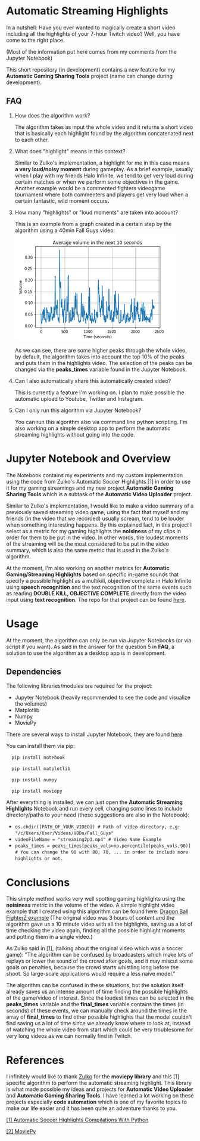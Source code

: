 # Automatic Streaming Highlights

In a nutshell: Have you ever wanted to magically create a short video including all the highlights of your 7-hour Twitch video? Well, you have come to the right place. 

(Most of the information put here comes from my comments from the Jupyter Notebook)

This short repository (in development) contains a new feature for my **Automatic Gaming Sharing Tools** project (name can change during development). 

## FAQ

1. How does the algorithm work?

    The algorithm takes as input the whole video and it returns a short video that is basically each highlight found by the algorithm concatenated next to each other.

2. What does "highlight" means in this context?
    
    Similar to Zulko's implementation, a highlight for me in this case means **a very loud/noisy moment** during gameplay. As a brief example, usually when I play with my friends Halo Infinite, we tend to get very loud during certain matches or when we perform some objectives in the game. Another example would be a commented fighters videogame tournament where both commenters and players get very loud when a certain fantastic, wild moment occurs.

3. How many "highlights" or "loud moments" are taken into account? 

    This is an example from a graph created in a certain step by the algorithm using a 40min Fall Guys video:
    ![Fall Guys Average Volumes](img/volumesPlot.png)
    
    As we can see, there are some higher peaks through the whole video, by default, the algorithm takes into account the top 10% of the peaks and puts them in the highlights video. The selection of the peaks can be changed via the **peaks_times** variable found in the Jupyter Notebook.

4. Can I also automatically share this automatically created video? 

    This is currently a feature I'm working on. I plan to make possible the automatic upload to Youtube, Twitter and Instagram.

5. Can I only run this algorithm via Jupyter Notebook?

    You can run this algorithm also via command line python scripting. I'm also working on a simple desktop app to perform the automatic streaming highlights without going into the code. 

# Jupyter Notebook and Overview

The Notebook contains my experiments and my custom implementation using the code from Zulko's Automatic Soccer Highlights [1] in order to use it for my gaming streamings and my new project **Automatic Gaming Sharing Tools** which is a subtask of the **Automatic Video Uploader** project.

Similar to Zulko's implementation, I would like to make a video summary of a previously saved streaming video game, using the fact that myself and my friends (in the video that we recorded) usually scream, tend to be louder when something interesting happens. By this explained fact, in this project I select as a metric for my gaming highlights the **noisiness** of my clips in order for them to be put in the video. In other words, the loudest moments of the streaming will be the most considered to be put in the video summary, which is also the same metric that is used in the Zulko's algorithm.

At the moment, I'm also working on another metrics for **Automatic Gaming/Streaming Highlights** based on specific in-game sounds that specify a possible highlight as a multikill, objective complete in Halo Infinite using **speech recognition** and the text recognition of the same events such as reading **DOUBLE KILL, OBJECTIVE COMPLETE** directly from the video input using **text recognition**. The repo for that project can be found [here](https://github.com/spolo96/gaming-text-speech-recognition).

# Usage

At the moment, the algorithm can only be run via Jupyter Notebooks (or via script if you want). As said in the answer for the question 5 in **FAQ**, a solution to use the algorithm as a desktop app is in development. 

## Dependencies 

The following libraries/modules are required for the project:

- Jupyter Notebook (heavily recommended to see the code and visualize the volumes)
- Matplotlib
- Numpy 
- MoviePy

There are several ways to install Jupyter Notebook, they are found [here](https://jupyter.org/install)

You can install them via pip:
```
  pip install notebook
```
```
  pip install matplotlib
```
```
  pip install numpy
```
```
  pip install moviepy
```

After everything is installed, we can just open the **Automatic Streaming Highlights** Notebook and run every cell, changing some lines to include directory/paths to your need (these suggestions are also in the Notebook):

- ```os.chdir([PATH_OF_YOUR_VIDEO]) # Path of video directory, e.g: "/c/Users/User/Videos/VODs/Fall_Guys"```
- ```videoFileName = "streaming2p3.mp4" # Video Name Example ```
- ```peaks_times = peaks_times[peaks_vols>np.percentile(peaks_vols,90)] # You can change the 90 with 80, 70, ... in order to include more highlights or not.``` 

# Conclusions

This simple method works very well spotting gaming highlights using the **noisiness** metric in the volume of the video. A simple highlight video example that I created using this algorithm can be found here: [Dragon Ball FighterZ example](https://www.youtube.com/watch?v=iJ1P0avtbDs&list=PLwAjkPGn41YWQlKNZ8maq5G9H5dCjKuPx) (The original video was 3 hours of content and the algorithm gave us a 10 minute video with all the highlights, saving us a lot of time checking the video again, finding all the possible highlight moments and putting them in a single video.)

As Zulko said in [1], (talking about the original video which was a soccer game): "The algorithm can be confused by broadcasters which make lots of replays or lower the sound of the crowd after goals, and it may miscut some goals on penalties, because the crowd starts whistling long before the shoot. So large-scale applications would require a less naive model."

The algorithm can be confused in these situations, but the solution itself already saves us an intense amount of time finding the possible highlights of the game/video of interest. Since the loudest times can be selected in the **peaks_times** variable and the **final_times** variable contains the times (in seconds) of these events, we can manually check around the times in the array of **final_times** to find other possible highlights that the model couldn't find saving us a lot of time since we already know where to look at, instead of watching the whole video from start which could be very troublesome for very long videos as we can normally find in Twitch. 

# References 

I infinitely would like to thank [Zulko](https://github.com/Zulko) for the **moviepy library** and this [1] specific algorithm to perform the automatic streaming highlight. This library is what made possible my ideas and projects for **Automatic Video Uploader** and **Automatic Gaming Sharing Tools**. I have learned a lot working on these projects especially **code automation** which is one of my favorite topics to make our life easier and it has been quite an adventure thanks to you.

[[1] Automatic Soccer Highlights Compilations With Python](http://zulko.github.io/blog/2014/07/04/automatic-soccer-highlights-compilations-with-python/)

[[2] MoviePy](https://zulko.github.io/moviepy/)